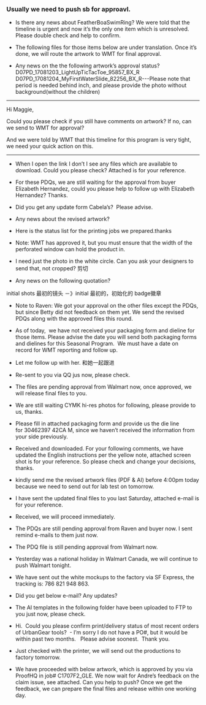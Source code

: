 ### Usually we need to push sb for approavl.
- Is there any news about FeatherBoaSwimRing? We were told that the timeline is urgent and now it’s the only one item which is unresolved. Please double check and help to confirm.

- The following files for those items below are under translation. Once it’s done, we will route the artwork to WMT for final approval.

- Any news on the the following artwork’s approval status?
 
D07PD_17081203_LightUpTicTacToe_95857_BX_R <br>
D07PD_17081204_MyFirstWaterSlide_82256_BX_R---Please note that period is needed behind inch, and please provide the photo without background(without the children) 

<hr>
Hi Maggie,

Could you please check if you still have comments on artwork? If no, can we send to WMT for approval?

And we were told by WMT that this timeline for this program is very tight, we need your quick action on this.
<hr>

- When I open the link I don’t I see any files which are available to download. Could you please check? Attached is for your reference.

- For these PDQs, we are still waiting for the approval from buyer Elizabeth Hernandez, could you please help to follow up with Elizabeth Hernandez? Thanks.

- Did you get any update form Cabela’s?  Please advise. 

- Any news about the revised artwork? 

- Here is the status list for the printing jobs we prepared.thanks

- Note: WMT has approved it, but you must ensure that the width of the perforated window can hold the product in.

- I need just the photo in the white circle. Can you ask your designers to send that, not cropped? 剪切

- Any news on the following quotation?

initial shots 最初的镜头   －》initial  最初的，初始化的
badge徽章

- Note to Raven: We got your approval on the other files except the PDQs, but since Betty did not feedback on them yet. We send the revised PDQs along with the approved files this round.

- As of today,  we have not received your packaging form and dieline for those items. Please advise the date you will send both packaging forms and dielines for this Seasonal Program.  We must have a date on record for WMT reporting and follow up. 


- Let me follow up with her.  和她一起跟进
- Re-sent to you via QQ jus now, please check.
- The files are pending approval from Walmart now, once approved, we will release final files to you.

- We are still waiting CYMK hi-res photos for following, please provide to us, thanks.

- Please fill in attached packaging form and provide us the die line for 30462397 42CA M, since we haven’t received the information from your side previously.

- Received and downloaded. For your following comments, we have updated the English instructions per the yellow note, attached screen shot is for your reference. So please check and change your decisions, thanks.

- kindly send me the revised artwork files (PDF & AI) before 4:00pm today because we need to send out for lab test on tomorrow.

- I have sent the updated final files to you last Saturday, attached e-mail is for your reference.

- Received, we will proceed immediately.

- The PDQs are still pending approval from Raven and buyer now. I sent remind e-mails to them just now.

- The PDQ file is still pending approval from Walmart now.
- Yesterday was a national holiday in Walmart Canada, we will continue to push Walmart tonight.

- We have sent out the white mockups to the factory via SF Express, the tracking is: 786 821 948 863.

- Did you get below e-mail? Any updates?

- The AI templates in the following folder have been uploaded to FTP to you just now, please check.

- Hi.  Could you please confirm print/delivery status of most recent orders of UrbanGear tools?
 - I’m sorry I do not have a PO#, but it would be within past two months. 
 Please advise soonest.  Thank you.

- Just checked with the printer, we will send out the productions to factory tomorrow.


- We have proceeded with below artwork, which is approved by you via ProofHQ in job# C1707F2_GLE. We now wait for Andre’s feedback on the claim issue, see attached. Can you help to push? Once we get the feedback, we can prepare the final files and release within one working day.



